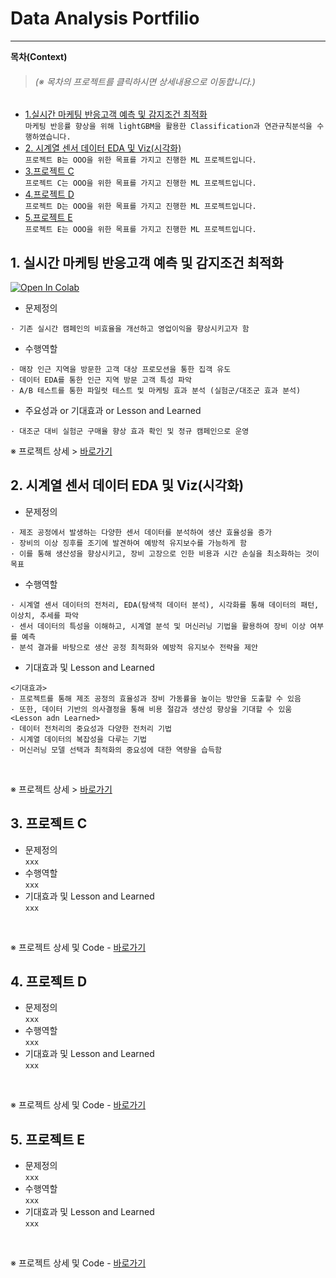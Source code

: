# Data Analysis Portfilio
----
**목차(Context)**
> <h6>(※ 목차의 프로젝트를 클릭하시면 상세내용으로 이동합니다.)</h6>

* [1.실시간 마케팅 반응고객 예측 및 감지조건 최적화](#1-실시간-마케팅-반응고객-예측-및-감지조건-최적화)  
```마케팅 반응률 향상을 위해 lightGBM을 활용한 Classification과 연관규칙분석을 수행하였습니다.```
* [2. 시계열 센서 데이터 EDA 및 Viz(시각화)](#2-시계열-센서-데이터-EDA-및-Viz시각화)  
```프로젝트 B는 OOO을 위한 목표를 가지고 진행한 ML 프로젝트입니다.```  
* [3.프로젝트 C](#3-프로젝트-c)  
```프로젝트 C는 OOO을 위한 목표를 가지고 진행한 ML 프로젝트입니다.```
* [4.프로젝트 D](#4-프로젝트-d)  
```프로젝트 D는 OOO을 위한 목표를 가지고 진행한 ML 프로젝트입니다.```
* [5.프로젝트 E](#5-프로젝트-e)  
```프로젝트 E는 OOO을 위한 목표를 가지고 진행한 ML 프로젝트입니다.```

## 1. 실시간 마케팅 반응고객 예측 및 감지조건 최적화  
[![Open In Colab](https://colab.research.google.com/assets/colab-badge.svg)](https://colab.research.google.com/github/DAjihwanPark/portfolio/blob/main/%ED%94%84%EB%A1%9C%EC%A0%9D%ED%8A%B8A/02_notebook/S_PJT01_CODE.ipynb)
* 문제정의  
```
· 기존 실시간 캠페인의 비효율을 개선하고 영업이익을 향상시키고자 함
```  
* 수행역할  
```
· 매장 인근 지역을 방문한 고객 대상 프로모션을 통한 집객 유도
· 데이터 EDA를 통한 인근 지역 방문 고객 특성 파악
· A/B 테스트를 통한 파일럿 테스트 및 마케팅 효과 분석 (실험군/대조군 효과 분석)
```
* 주요성과 or 기대효과 or Lesson and Learned  
```
· 대조군 대비 실험군 구매율 향상 효과 확인 및 정규 캠페인으로 운영 
```

※ 프로젝트 상세 > [바로가기](https://github.com/DAjihwanPark/portfolio/tree/main/프로젝트A)  
 

## 2. 시계열 센서 데이터 EDA 및 Viz(시각화)
* 문제정의  
```
· 제조 공정에서 발생하는 다양한 센서 데이터를 분석하여 생산 효율성을 증가
· 장비의 이상 징후를 조기에 발견하여 예방적 유지보수를 가능하게 함
· 이를 통해 생산성을 향상시키고, 장비 고장으로 인한 비용과 시간 손실을 최소화하는 것이 목표
```  
* 수행역할  
```
· 시계열 센서 데이터의 전처리, EDA(탐색적 데이터 분석), 시각화를 통해 데이터의 패턴, 이상치, 추세를 파악
· 센서 데이터의 특성을 이해하고, 시계열 분석 및 머신러닝 기법을 활용하여 장비 이상 여부를 예측
· 분석 결과를 바탕으로 생산 공정 최적화와 예방적 유지보수 전략을 제안
```  
* 기대효과 및 Lesson and Learned  
```
<기대효과>
· 프로젝트를 통해 제조 공정의 효율성과 장비 가동률을 높이는 방안을 도출할 수 있음
· 또한, 데이터 기반의 의사결정을 통해 비용 절감과 생산성 향상을 기대할 수 있움
<Lesson adn Learned>
· 데이터 전처리의 중요성과 다양한 전처리 기법
· 시계열 데이터의 복잡성을 다루는 기법
· 머신러닝 모델 선택과 최적화의 중요성에 대한 역량을 습득함
```
<br>

※ 프로젝트 상세 > [바로가기](https://github.com/DAjihwanPark/portfolio/tree/main/프로젝트B)  

## 3. 프로젝트 C
* 문제정의  
```xxx```  
* 수행역할  
```xxx```  
* 기대효과 및 Lesson and Learned  
```xxx```<br>
<br>

※ 프로젝트 상세 및 Code - [바로가기](https://github.com/DAjihwanPark/portfolio/tree/main/프로젝트A)

## 4. 프로젝트 D
* 문제정의  
```xxx```  
* 수행역할  
```xxx```  
* 기대효과 및 Lesson and Learned  
```xxx```<br>
<br>

※ 프로젝트 상세 및 Code - [바로가기](https://github.com/DAjihwanPark/portfolio/tree/main/프로젝트A)

## 5. 프로젝트 E
* 문제정의  
```xxx```  
* 수행역할  
```xxx```  
* 기대효과 및 Lesson and Learned  
```xxx```<br>
<br>

※ 프로젝트 상세 및 Code - [바로가기](https://github.com/DAjihwanPark/portfolio/tree/main/프로젝트A)


